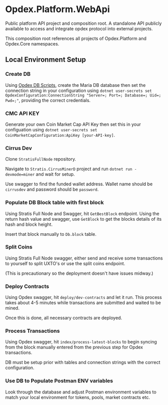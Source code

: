 # Opdex.Platform.WebApi

Public platform API project and composition root. A standalone API publicly available to access and integrate opdex protocol into external projects.

This composition root references all projects of Opdex.Platform and Opdex.Core namespaces.

## Local Environment Setup

### Create DB

Using [Opdex DB Scripts](https://github.com/Opdex/opdex-db-scripts), create the Maria DB database then set the connection string in your configuration using `dotnet user-secrets set OpdexConfiguration:ConnectionString "Server=; Port=; Database=; Uid=; Pwd=;"`, providing the correct credentials.

### CMC API KEY

Generate your own Coin Market Cap API Key then set this in your configuation using `dotnet user-secrets set CoinMarketCapConfiguration:ApiKey [your-API-key]`.

### Cirrus Dev

Clone `StratisFullNode` repository.

Navigate to `Stratis.CirrusMinerD` project and run `dotnet run -devmode=miner` and wait for setup.

Use swagger to find the funded wallet address. Wallet name should be `cirrusdev` and password should be `password`.


### Populate DB Block table with first block

Using Stratis Full Node and Swagger, hit `GetBestBlock` endpoint. Using the return hash value and swagger, use `GetBlock` to get the blocks details of its hash and block height.

Insert that block manually to `Db.block` table.


### Split Coins

Using Stratis Full Node swagger, either send and receive some transactions to yourself to split UXTO's or use the split coins endpoint. 

(This is precautionary so the deployment doesn't have issues midway.)


### Deploy Contracts

Using Opdex swagger, hit `deploy/dev-contracts` and let it run. This process takes about 4-5 minutes while transactions are submitted and waited to be mined.

Once this is done, all necessary contracts are deployed. 


### Process Transactions

Using Opdex swagger, hit `index/process-latest-blocks` to begin syncing from the block manually entered from the previous step for Opdex transactions.

DB must be setup prior with tables and connection strings with the correct configuration.


### Use DB to Populate Postman ENV variables

Look through the database and adjust Postman environment variables to match your local environment for tokens, pools, market contracts etc. 